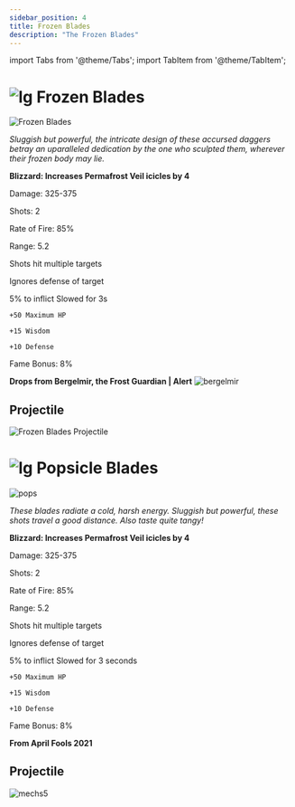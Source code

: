 ```yaml
---
sidebar_position: 4
title: Frozen Blades
description: "The Frozen Blades"
---
```


import Tabs from '@theme/Tabs';
import TabItem from '@theme/TabItem';

<Tabs>
  <TabItem value="Frozen Blades" label="Frozen Blades" default>

# ![lg](https://cdn.discordapp.com/attachments/1026159786313650256/1045193424116133948/Legendary_Bag.png) Frozen Blades

![Frozen Blades](https://vwiki.valorserver.com/api/item/picture/Frozen%20Blades)  

<i>Sluggish but powerful, the intricate design of these accursed daggers betray an uparalleled dedication by the one who sculpted them, wherever their frozen body may lie. </i>

 **Blizzard: Increases Permafrost Veil icicles by 4**

Damage: 325-375

Shots: 2

Rate of Fire: 85%

Range: 5.2

Shots hit multiple targets

Ignores defense of target

5% to inflict Slowed for 3s

    +50 Maximum HP
    
    +15 Wisdom
    
    +10 Defense
    
 Fame Bonus: 8%

 
**Drops from Bergelmir, the Frost Guardian | Alert** ![bergelmir](https://cdn.discordapp.com/attachments/1107378591026655272/1107470508791955456/fghf.png)

 ## Projectile
 
![Frozen Blades Projectile](https://cdn.discordapp.com/attachments/1160376179996496013/1187558026505371698/normal_ar_blade.gif?ex=65975299&is=6584dd99&hm=3fdbc318309d41e2605fa33700d2c6c7ce81c7dafda4a2141ae73512e6d118f7&)

  </TabItem>
  <TabItem value="Popsicle Blades" label="Popsicle Blades">

#  ![lg](https://cdn.discordapp.com/attachments/1026159786313650256/1045193424116133948/Legendary_Bag.png)  Popsicle Blades

![pops](https://cdn.discordapp.com/attachments/1107378591026655272/1107472197653647481/triangle.png)
    
<i>These blades radiate a cold, harsh energy. Sluggish but powerful, these shots travel a good distance. Also taste quite tangy!</i>

 **Blizzard: Increases Permafrost Veil icicles by 4**
 
Damage: 325-375

Shots: 2

Rate of Fire: 85%

Range: 5.2

Shots hit multiple targets

Ignores defense of target

5% to inflict Slowed for 3 seconds

    +50 Maximum HP

    +15 Wisdom

    +10 Defense

 Fame Bonus: 8%

**From April Fools 2021**

 ## Projectile

![mechs5](https://cdn.discordapp.com/attachments/1160376179996496013/1170803400905080883/popsicle.gif?ex=6591bda3&is=657f48a3&hm=48134bae7d2ee3645862c1d94f50ec067c2de83c92ef812726527b6b653c7d75&)

 </TabItem>
</Tabs>

